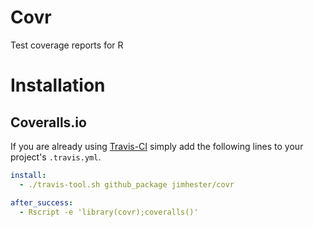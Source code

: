 # Covr #
Test coverage reports for R

# Installation #
## Coveralls.io ##
If you are already using [Travis-CI](https://travis-ci.org) simply add the following lines
to your project's `.travis.yml`.

```yml
install:
  - ./travis-tool.sh github_package jimhester/covr

after_success:
  - Rscript -e 'library(covr);coveralls()'
```
